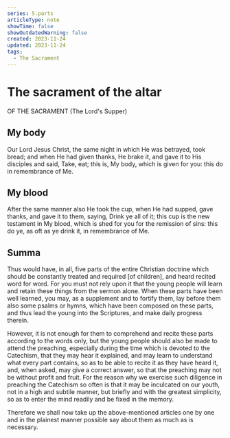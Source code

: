 ```yaml
---
series: 5.parts
articleType: note
showTime: false
showOutdatedWarning: false
created: 2023-11-24
updated: 2023-11-24
tags:
  - The Sacrament
---
```


# The sacrament of the altar
OF THE SACRAMENT (The Lord's Supper)

## My body
Our Lord Jesus Christ, the same night in which He was betrayed, took bread; and when He had given thanks, He brake it, and gave it to His disciples and said, Take, eat; this is, My body, which is given for you: this do in remembrance of Me.

## My blood
After the same manner also He took the cup, when He had supped, gave thanks, and gave it to them, saying, Drink ye all of it; this cup is the new testament in My blood, which is shed for you for the remission of sins: this do ye, as oft as ye drink it, in remembrance of Me.

## Summa
Thus would have, in all, five parts of the entire Christian doctrine which should be constantly treated and required [of children], and heard recited word for word. For you must not rely upon it that the young people will learn and retain these things from the sermon alone. When these parts have been well learned, you may, as a supplement and to fortify them, lay before them also some psalms or hymns, which have been composed on these parts, and thus lead the young into the Scriptures, and make daily progress therein.

However, it is not enough for them to comprehend and recite these parts according to the words only, but the young people should also be made to attend the preaching, especially during the time which is devoted to the Catechism, that they may hear it explained, and may learn to understand what every part contains, so as to be able to recite it as they have heard it, and, when asked, may give a correct answer, so that the preaching may not be without profit and fruit. For the reason why we exercise such diligence in preaching the Catechism so often is that it may be inculcated on our youth, not in a high and subtile manner, but briefly and with the greatest simplicity, so as to enter the mind readily and be fixed in the memory.

Therefore we shall now take up the above-mentioned articles one by one and in the plainest manner possible say about them as much as is necessary.

<!-- 
Made by laywer Kyrie Eleison 2023.
-->